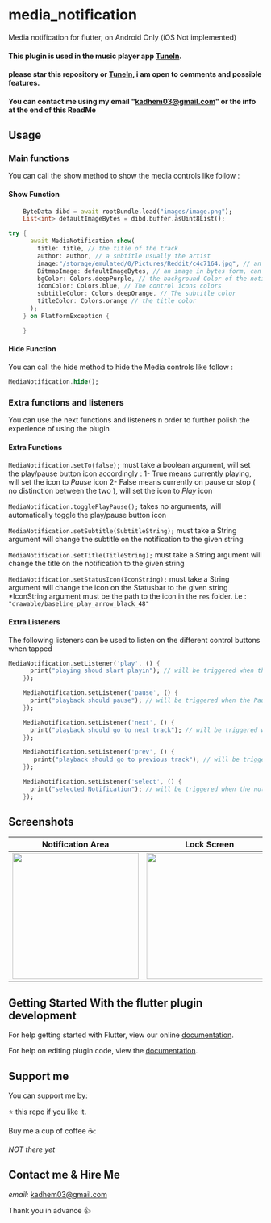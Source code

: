 # media_notification

Media notification for flutter, on Android Only (iOS Not implemented)


#### This plugin is used in the music player app [TuneIn](https://github.com/moda20/flutter-tunein).
#### please star this repository or [TuneIn](https://github.com/moda20/flutter-tunein), i am open to comments and possible features.
#### You can contact me using my email "kadhem03@gmail.com" or the info at the end of this ReadMe
## Usage


### Main functions
You can call the show method to show the media controls like follow :


#### Show Function
```dart
    ByteData dibd = await rootBundle.load("images/image.png");
    List<int> defaultImageBytes = dibd.buffer.asUint8List();

try {
      await MediaNotification.show(
        title: title, // the title of the track
        author: author, // a subtitle usually the artist
        image:"/storage/emulated/0/Pictures/Reddit/c4c7164.jpg", // an image, Must be a URI
        BitmapImage: defaultImageBytes, // an image in bytes form, can get over any permission problems 
        bgColor: Colors.deepPurple, // the background Color of the notification panel
        iconColor: Colors.blue, // The control icons colors
        subtitleColor: Colors.deepOrange, // The subtitle color
        titleColor: Colors.orange // the title color
      );
    } on PlatformException {

    }
```
#### Hide Function
You can call the hide method to hide the Media controls like follow :

```dart
MediaNotification.hide();
```
### Extra functions and listeners

You can use the next functions and listeners n order to further polish the experience of using the plugin


 
#### Extra Functions 

`MediaNotification.setTo(false);` must take a boolean argument, will set the play/pause button icon accordingly :
    1- True means currently playing, will set the icon to *Pause* icon
    2- False means currently on pause or stop ( no distinction between the two ), will set the icon to *Play* icon

`MediaNotification.togglePlayPause();` takes no arguments, will automatically toggle the play/pause button icon

`MediaNotification.setSubtitle(SubtitleString);` must take a String argument will change the subtitle on the notification to the given string

`MediaNotification.setTitle(TitleString);` must take a String argument will change the title on the notification to the given string

`MediaNotification.setStatusIcon(IconString);` must take a String argument will change the icon on the Statusbar to the given string
 *IconString argument must be the path to the icon in the `res` folder. i.e : `"drawable/baseline_play_arrow_black_48"`
 
#### Extra Listeners

The following listeners can be used to listen on the different control buttons when tapped

```dart
MediaNotification.setListener('play', () {
      print("playing shoud slart playin"); // will be triggered when the Play arrow button is tapped
    });

    MediaNotification.setListener('pause', () {
      print("playback should pause"); // will be triggered when the Pause Bars button is tapped
    });

    MediaNotification.setListener('next', () {
      print("playback should go to next track"); // will be triggered when the next button is tapped
    });

    MediaNotification.setListener('prev', () {
       print("playback should go to previous track"); // will be triggered when the previous button is tapped
    });

    MediaNotification.setListener('select', () {
      print("selected Notification"); // will be triggered when the notification is selected (tapped) from the notification area
    });

```  
 

## Screenshots

|       Notification Area                                    |        Lock Screen                                   |        Notification Area                                   |
| ----------------------------------------- | ----------------------------------------- | ----------------------------------------- |
| <img src="screenshots/scrs.png" width="250"> | <img src="screenshots/scrs2.png" width="250"> | <img src="screenshots/scrs3.png" width="250"> |

## Getting Started With the flutter plugin development

For help getting started with Flutter, view our online
[documentation](https://flutter.io/).

For help on editing plugin code, view the [documentation](https://flutter.io/platform-plugins/#edit-code).


## Support me

You can support me by:

⭐️ this repo if you like it.

Buy me a cup of coffee ☕️:

*NOT there yet*


## Contact me & Hire Me

*email:* kadhem03@gmail.com

Thank you in advance 👍